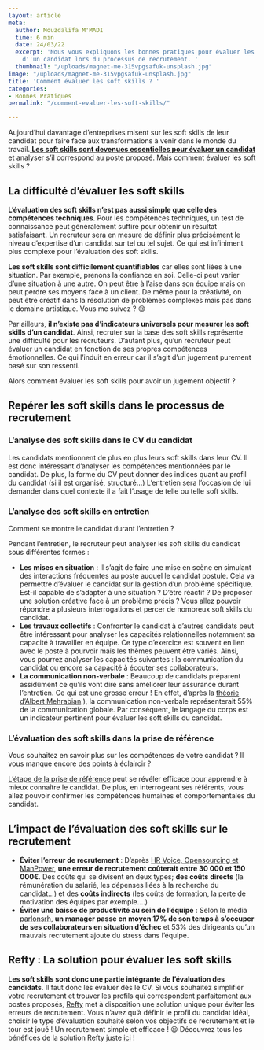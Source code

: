 ```yaml
---
layout: article
meta:
  author: Mouzdalifa M'MADI
  time: 6 min
  date: 24/03/22
  excerpt: 'Nous vous expliquons les bonnes pratiques pour évaluer les soft skills
    d''un candidat lors du processus de recrutement. '
  thumbnail: "/uploads/magnet-me-315vpgsafuk-unsplash.jpg"
image: "/uploads/magnet-me-315vpgsafuk-unsplash.jpg"
title: 'Comment évaluer les soft skills ? '
categories:
- Bonnes Pratiques
permalink: "/comment-evaluer-les-soft-skills/"

---
```

Aujourd’hui davantage d’entreprises misent sur les soft skills de leur candidat pour faire face aux transformations à venir dans le monde du travail.[ **Les soft skills sont devenues essentielles pour évaluer un candidat**](https://blog.refty.co/c-est-quoi-les-soft-skills/) et analyser s’il correspond au poste proposé. Mais comment évaluer les soft skills ?

## La difficulté d’évaluer les soft skills

**L’évaluation des soft skills n’est pas aussi simple que celle des compétences techniques**. Pour les compétences techniques, un test de connaissance peut généralement suffire pour obtenir un résultat satisfaisant. Un recruteur sera en mesure de définir plus précisément le niveau d’expertise d’un candidat sur tel ou tel sujet. Ce qui est infiniment plus complexe pour l’évaluation des soft skills.

**Les soft skills sont difficilement quantifiables** car elles sont liées à une situation. Par exemple, prenons la confiance en soi. Celle-ci peut varier d’une situation à une autre. On peut être à l’aise dans son équipe mais on peut perdre ses moyens face à un client. De même pour la créativité, on peut être créatif dans la résolution de problèmes complexes mais pas dans le domaine artistique. Vous me suivez ? 😌

Par ailleurs, **il n’existe pas d’indicateurs universels pour mesurer les soft skills d’un candidat**. Ainsi, recruter sur la base des soft skills représente une difficulté pour les recruteurs. D’autant plus, qu’un recruteur peut évaluer un candidat en fonction de ses propres compétences émotionnelles. Ce qui l’induit en erreur car il s’agit d’un jugement purement basé sur son ressenti.

Alors comment évaluer les soft skills pour avoir un jugement objectif ?

## Repérer les soft skills dans le processus de recrutement

### L’analyse des soft skills dans le CV du candidat

Les candidats mentionnent de plus en plus leurs soft skills dans leur CV. Il est donc intéressant d’analyser les compétences mentionnées par le candidat. De plus, la forme du CV peut donner des indices quant au profil du candidat (si il est organisé, structuré...) L’entretien sera l’occasion de lui demander dans quel contexte il a fait l’usage de telle ou telle soft skills.

### L’analyse des soft skills en entretien

Comment se montre le candidat durant l’entretien ?

Pendant l’entretien, le recruteur peut analyser les soft skills du candidat sous différentes formes :

* **Les mises en situation** : Il s’agit de faire une mise en scène en simulant des interactions fréquentes au poste auquel le candidat postule. Cela va permettre d’évaluer le candidat sur la gestion d’un problème spécifique. Est-il capable de s’adapter à une situation ? D’être réactif ? De proposer une solution créative face à un problème précis ? Vous allez pouvoir répondre à plusieurs interrogations et percer de nombreux soft skills du candidat.
* **Les travaux collectifs** : Confronter le candidat à d’autres candidats peut être intéressant pour analyser les capacités relationnelles notamment sa capacité à travailler en équipe. Ce type d’exercice est souvent en lien avec le poste à pourvoir mais les thèmes peuvent être variés. Ainsi, vous pourrez analyser les capacités suivantes : la communication du candidat ou encore sa capacité à écouter ses collaborateurs.
* **La communication non-verbale** : Beaucoup de candidats préparent assidûment ce qu’ils vont dire sans améliorer leur assurance durant l’entretien. Ce qui est une grosse erreur ! En effet, d’après la [théorie d’Albert Mehrabian](https://www.ares88.fr/preparer-les-60-premieres-secondes-dun-entretien/#:\~:text=%C2%AB%20La%20r%C3%A8gle%20des%203%20V%20%C2%BB%20de%20Mehrabian&text=Bas%C3%A9e%20sur%20deux%20%C3%A9tudes%20effectu%C3%A9es,Visuel%20dans%20une%20communication%20orale.&text=%E2%80%93%2055%20%25%20de%20la%20communication%20est,visage%20et%20du%20langage%20corporel).), la communication non-verbale représenterait 55% de la communication globale. Par conséquent, le langage du corps est un indicateur pertinent pour évaluer les soft skills du candidat.

### L’évaluation des soft skills dans la prise de référence

Vous souhaitez en savoir plus sur les compétences de votre candidat ? Il vous manque encore des points à éclaircir ?

[L’étape de la prise de référence](https://blog.refty.co/c-est-quoi-la-prise-de-r%C3%A9f%C3%A9rence/) peut se révéler efficace pour apprendre à mieux connaître le candidat. De plus, en interrogeant ses référents, vous allez pouvoir confirmer les compétences humaines et comportementales du candidat.

## L’impact de l’évaluation des soft skills sur le recrutement

* **Éviter l’erreur de recrutement** : D’après [HR Voice, Opensourcing et ManPower](https://www.collock.com/2020/02/25/cout-mauvais-recrutement/), **une erreur de recrutement coûterait entre 30 000 et 150 000€**. Des coûts qui se divisent en deux types; **des coûts directs** (la rémunération du salarié, les dépenses liées à la recherche du candidat...) et des **coûts indirects** (les coûts de formation, la perte de motivation des équipes par exemple....)
* **Éviter une baisse de productivité au sein de l’équipe** : Selon le média [parlonsrh](https://www.parlonsrh.com/media/erreur-de-recrutement-dun-commercial-combien-ca-coute/#:\~:text=Une%20erreur%20de%20recrutement%20co%C3%BBte%20entre%20150%20000%20%E2%82%AC%20et%20200%20000%20%E2%82%AC,-Recruter%20un%20collaborateur&text=Les%20co%C3%BBts%20indirects%20sont%20estim%C3%A9s,aupr%C3%A8s%20des%20prospects%20et%20clients%E2%80%A6), **un manager passe en moyen 17% de son temps à s’occuper de ses collaborateurs en situation d’échec** et 53% des dirigeants qu’un mauvais recrutement ajoute du stress dans l’équipe.

## Refty : La solution pour évaluer les soft skills

**Les soft skills sont donc une partie intégrante de l’évaluation des candidats**. Il faut donc les évaluer dès le CV. Si vous souhaitez simplifier votre recrutement et trouver les profils qui correspondent parfaitement aux postes proposés, [Refty](https://refty.co/product) met à disposition une solution unique pour éviter les erreurs de recrutement. Vous n’avez qu’à définir le profil du candidat idéal, choisir le type d’évaluation souhaité selon vos objectifs de recrutement et le tour est joué ! Un recrutement simple et efficace ! 😃 Découvrez tous les bénéfices de la solution Refty juste [ici](https://blog.refty.co/benefices-refty-selon-nos-clients/) !